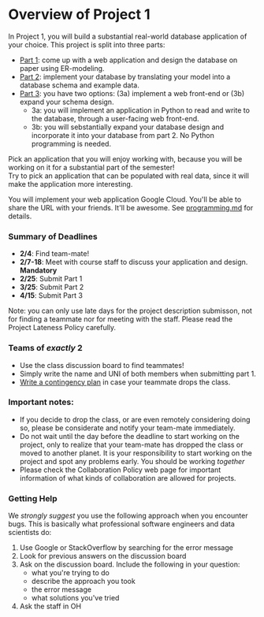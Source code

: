 # Overview of Project 1

In Project 1, you will build a substantial real-world database application of your choice.  This project is split into three parts:

* [Part 1](./part1.md): come up with a web application and design the database on paper using ER-modeling.
* [Part 2](./part2.md): implement your database by translating your model into a database schema and example data.
* [Part 3](./part3.md): you have two options: (3a) implement a web front-end or (3b) expand your schema design.
  * 3a: you will implement an application in Python to read and write to the database, through a user-facing web front-end.
  * 3b: you will sebstantially expand your database design and incorporate it into your database from part 2.  No Python programming is needed.

Pick an application that you will enjoy working with, because you will be working on it for a substantial part of the semester!  
Try to pick an application that can be populated with real data, since it will make the application more interesting.

You will implement your web application Google Cloud.  You'll be able to share the URL with your friends.  It'll be awesome.   See [programming.md](./programming.md) for details.

### Summary of Deadlines

* **2/4**: Find team-mate!
* **2/7-18**: Meet with course staff to discuss your application and design.  **Mandatory**
* **2/25**: Submit Part 1
* **3/25**: Submit Part 2
* **4/15**: Submit Part 3

Note: you can only use late days for the project description submisson, not for finding a teammate nor for meeting with the staff. Please read the Project Lateness Policy carefully. 


### Teams of _exactly_ 2

* Use the class discussion board to find teammates!
* Simply write the name and UNI of both members when submitting part 1.
* [Write a contingency plan](./part1.md#contingency) in case your teammate drops the class.


### Important notes:

* If you decide to drop the class, or are even remotely considering doing so, please be considerate and notify your team-mate immediately.
* Do not wait until the day before the deadline to start working on the project, only to realize that your team-mate has dropped the class or moved to another planet. It is your responsibility to start working on the project and spot any problems early.  You should be working _together_
* Please check the Collaboration Policy web page for important information of what kinds of collaboration are allowed for projects.


### Getting Help

We _strongly suggest_ you use the following approach when you encounter bugs.  This is basically what
professional software engineers and data scientists do:

1. Use Google or StackOverflow by searching for the error message
1. Look for previous answers on the discussion board
1. Ask on the discussion board.  Include the following in your question: 
    * what you're trying to do
    * describe the approach you took
    * the error message
    * what solutions you've tried
1. Ask the staff in OH


